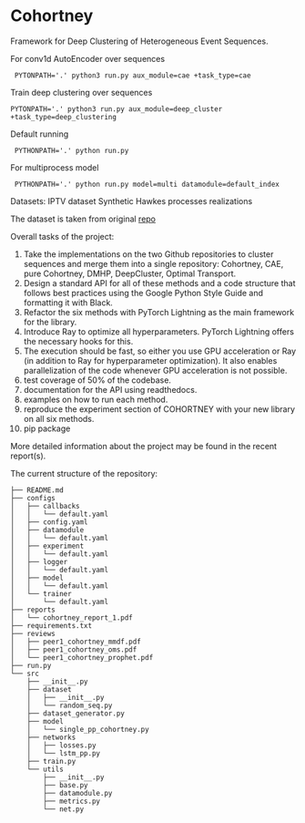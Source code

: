 # Cohortney

Framework for Deep Clustering of Heterogeneous Event Sequences.

For conv1d AutoEncoder over sequences
```shell script
 PYTONPATH='.' python3 run.py aux_module=cae +task_type=cae
```

Train deep clustering over sequences
```shell script
PYTONPATH='.' python3 run.py aux_module=deep_cluster +task_type=deep_clustering
```

Default running
```shell script
 PYTHONPATH='.' python run.py 
```

For multiprocess model
```shell script
 PYTHONPATH='.' python run.py model=multi datamodule=default_index
```

Datasets:
IPTV dataset
Synthetic Hawkes processes realizations

The dataset is taken from original [repo](https://github.com/VladislavZh/pp_clustering)


Overall tasks of the project:
1. Take the implementations on the two Github repositories to cluster sequences and merge them into a single repository: Cohortney, CAE, pure Cohortney, DMHP, DeepCluster, Optimal Transport.
2. Design a standard API for all of these methods and a code structure that follows best practices using the Google Python Style Guide and formatting it with Black.
3. Refactor the six methods with PyTorch Lightning as the main framework for the library.
4. Introduce Ray to optimize all hyperparameters. PyTorch Lightning offers the necessary hooks for this.
5. The execution should be fast, so either you use GPU acceleration or Ray (in addition to Ray for hyperparameter optimization). It also enables parallelization of the code whenever GPU acceleration is not possible.
6. test coverage of 50% of the codebase.
7. documentation for the API using readthedocs.
8. examples on how to run each method.
9. reproduce the experiment section of COHORTNEY with your new library on all six methods.
10. pip package

More detailed information about the project may be found in the recent report(s).

The current structure of the repository:

```
├── README.md
├── configs
│   ├── callbacks
│   │   └── default.yaml
│   ├── config.yaml
│   ├── datamodule
│   │   └── default.yaml
│   ├── experiment
│   │   └── default.yaml
│   ├── logger
│   │   └── default.yaml
│   ├── model
│   │   └── default.yaml
│   └── trainer
│       └── default.yaml
├── reports
│   └── cohortney_report_1.pdf
├── requirements.txt
├── reviews
│   ├── peer1_cohortney_mmdf.pdf
│   ├── peer1_cohortney_oms.pdf
│   └── peer1_cohortney_prophet.pdf
├── run.py
└── src
    ├── __init__.py
    ├── dataset
    │   ├── __init__.py
    │   └── random_seq.py
    ├── dataset_generator.py
    ├── model
    │   └── single_pp_cohortney.py
    ├── networks
    │   ├── losses.py
    │   └── lstm_pp.py
    ├── train.py
    └── utils
        ├── __init__.py
        ├── base.py
        ├── datamodule.py
        ├── metrics.py
        └── net.py
```
